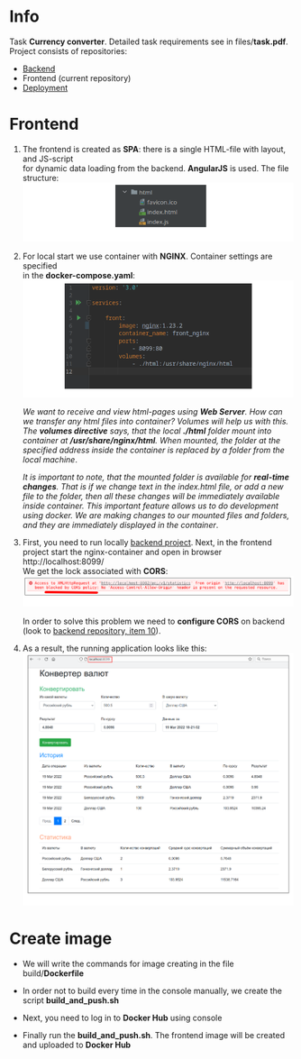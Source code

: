 # Info

Task **Currency converter**. Detailed task requirements see in files/**task.pdf**.  
Project consists of repositories:  
- [Backend](https://github.com/aleksey-nsk/currency_converter_backend)
- Frontend (current repository)
- [Deployment](https://github.com/aleksey-nsk/currency_converter_deployment)

# Frontend

1. The frontend is created as **SPA**: there is a single HTML-file with layout, and JS-script  
   for dynamic data loading from the backend. **AngularJS** is used. The file structure:  
   ![](https://github.com/aleksey-nsk/currency_converter_frontend/blob/master/screenshots/01_1_structure.png)  
   
2. For local start we use container with **NGINX**. Container settings are specified  
   in the **docker-compose.yaml**:  
   ![](https://github.com/aleksey-nsk/currency_converter_frontend/blob/master/screenshots/02_1_docker.png)  

   _We want to receive and view html-pages using **Web Server**. How can we transfer any
   html files into container? Volumes will help us with this. The **volumes directive** says, that
   the local **./html** folder mount into container at **/usr/share/nginx/html**. When mounted, the folder
   at the specified address inside the container is replaced by a folder from the local machine_.

   _It is important to note, that the mounted folder is available for **real-time changes**. That is if we
   change text in the index.html file, or add a new file to the folder, then all these changes will be
   immediately available inside container. This important feature allows us to do development using docker.
   We are making changes to our mounted files and folders, and they are immediately displayed in the container_.
   
3. First, you need to run locally [backend project](https://github.com/aleksey-nsk/currency_converter_backend).
   Next, in the frontend project start the nginx-container and open in browser http://localhost:8099/    
   We get the lock associated with **CORS**:    
   ![](https://github.com/aleksey-nsk/currency_converter_frontend/blob/master/screenshots/03_1_cors_error.png)    
   
   In order to solve this problem we need to **configure CORS** on backend
   (look to [backend repository, item 10](https://github.com/aleksey-nsk/currency_converter_backend)).
   
4. As a result, the running application looks like this:    
   ![](https://github.com/aleksey-nsk/currency_converter_frontend/blob/master/screenshots/04_1_app_run.png)  
   
# Create image

- We will write the commands for image creating in the file build/**Dockerfile**

- In order not to build every time in the console manually, we create the script **build_and_push.sh**

- Next, you need to log in to **Docker Hub** using console

- Finally run the **build_and_push.sh**. The frontend image will be created and uploaded to **Docker Hub**
